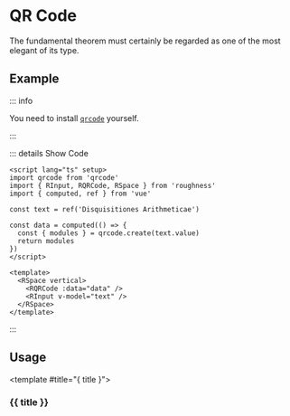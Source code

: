 <script lang="ts" setup>
import qrcode from 'qrcode'
import { RInput, RQRCode, RSpace } from 'roughness'
import { computed, ref } from 'vue'

const text = ref('Disquisitiones Arithmeticae')

const data = computed(() => {
  if (!text.value) return { size: 0, data: new Uint8Array() }
  const { modules } = qrcode.create(text.value)
  return modules
})
</script>

# QR Code

The fundamental theorem must certainly be regarded as one of the most elegant of its type.

## Example

::: info

You need to install [`qrcode`](https://www.npmjs.com/package/qrcode) yourself.

:::

::: details Show Code

```vue
<script lang="ts" setup>
import qrcode from 'qrcode'
import { RInput, RQRCode, RSpace } from 'roughness'
import { computed, ref } from 'vue'

const text = ref('Disquisitiones Arithmeticae')

const data = computed(() => {
  const { modules } = qrcode.create(text.value)
  return modules
})
</script>

<template>
  <RSpace vertical>
    <RQRCode :data="data" />
    <RInput v-model="text" />
  </RSpace>
</template>
```

:::

<RSpace vertical>
  <RQRCode :data="data" />
  <RInput v-model="text" />
</RSpace>

## Usage

<RUsage file="src/qr-code/index.vue">

  <template #title="{ title }">

  ### {{ title }}

  </template>

</RUsage>
